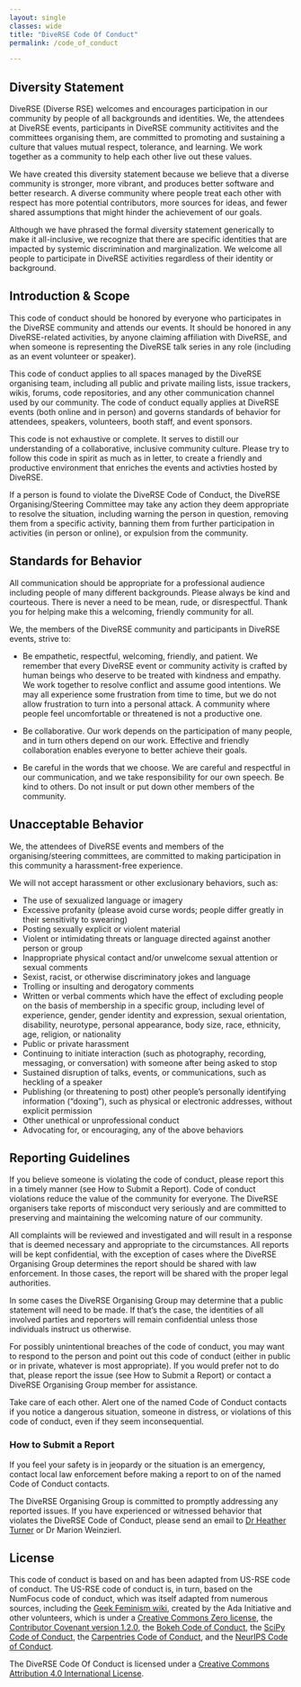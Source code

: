 ```yaml
---
layout: single
classes: wide
title: "DiveRSE Code Of Conduct"
permalink: /code_of_conduct

---
```

## Diversity Statement

DiveRSE (Diverse RSE) welcomes and encourages participation in our community by
people of all backgrounds and identities. We, the attendees at DiveRSE events,
participants in DiveRSE community actitivites and the committees organising
them, are committed to promoting and sustaining a culture that values mutual
respect, tolerance, and learning. We work together as a community to help each
other live out these values.

We have created this diversity statement because we believe that a diverse
community is stronger, more vibrant, and produces better software and better
research. A diverse community where people treat each other with respect has
more potential contributors, more sources for ideas, and fewer shared
assumptions that might hinder the achievement of our goals.

Although we have phrased the formal diversity statement generically to make it
all-inclusive, we recognize that there are specific identities that are
impacted by systemic discrimination and marginalization. We welcome all people
to participate in DiveRSE activities regardless of their identity or
background.

## Introduction & Scope

This code of conduct should be honored by everyone who participates in the
DiveRSE community and attends our events. It should be honored in any
DiveRSE-related activities, by anyone claiming affiliation with DiveRSE, and
when someone is representing the DiveRSE talk series in any role (including as
an event volunteer or speaker).

This code of conduct applies to all spaces managed by the DiveRSE organising
team, including all public and private mailing lists, issue trackers, wikis,
forums, code repositories, and any other communication channel used by our
community. The code of conduct equally applies at DiveRSE events (both online
and in person) and governs standards of behavior for attendees, speakers,
volunteers, booth staff, and event sponsors.

This code is not exhaustive or complete. It serves to distill our understanding
of a collaborative, inclusive community culture. Please try to follow this code
in spirit as much as in letter, to create a friendly and productive environment
that enriches the events and activties hosted by DiveRSE.

If a person is found to violate the DiveRSE Code of Conduct, the DiveRSE
Organising/Steering Committee may take any action they deem appropriate to
resolve the situation, including warning the person in question, removing them
from a specific activity, banning them from further participation in activities
(in person or online), or expulsion from the community.

## Standards for Behavior

All communication should be appropriate for a professional audience including
people of many different backgrounds. Please always be kind and courteous.
There is never a need to be mean, rude, or disrespectful. Thank you for helping
make this a welcoming, friendly community for all.

We, the members of the DiveRSE community and participants in DiveRSE events,
strive to:

* Be empathetic, respectful, welcoming, friendly, and patient. We remember that
  every DiveRSE event or community activity is crafted by human beings who
  deserve to be treated with kindness and empathy. We work together to resolve
  conflict and assume good intentions. We may all experience some frustration
  from time to time, but we do not allow frustration to turn into a personal
  attack. A community where people feel uncomfortable or threatened is not a
  productive one.

* Be collaborative. Our work depends on the participation of many people, and
  in turn others depend on our work. Effective and friendly collaboration
  enables everyone to better achieve their goals.  

* Be careful in the words that we choose. We are careful and respectful in our
  communication, and we take responsibility for our own speech. Be kind to
  others. Do not insult or put down other members of the community.


## Unacceptable Behavior

We, the attendees of DiveRSE events and members of the organising/steering
committees, are committed to making participation in this community a
harassment-free experience.

We will not accept harassment or other exclusionary behaviors, such as:

* The use of sexualized language or imagery  
* Excessive profanity (please avoid curse words; people differ greatly in their
  sensitivity to swearing)
* Posting sexually explicit or violent material
* Violent or intimidating threats or language directed against another person
  or group
* Inappropriate physical contact and/or unwelcome sexual attention or sexual
  comments
* Sexist, racist, or otherwise discriminatory jokes and language
* Trolling or insulting and derogatory comments
* Written or verbal comments which have the effect of excluding people on the
  basis of membership in a specific group, including level of experience,
  gender, gender identity and expression, sexual orientation, disability,
  neurotype, personal appearance, body size, race, ethnicity, age, religion, or
  nationality
* Public or private harassment
* Continuing to initiate interaction (such as photography, recording,
  messaging, or conversation) with someone after being asked to stop
* Sustained disruption of talks, events, or communications, such as heckling of
  a speaker
* Publishing (or threatening to post) other people’s personally identifying
  information (“doxing”), such as physical or electronic addresses, without
  explicit permission
* Other unethical or unprofessional conduct
* Advocating for, or encouraging, any of the above behaviors


## Reporting Guidelines

If you believe someone is violating the code of conduct, please report this in
a timely manner (see How to Submit a Report). Code of conduct violations reduce
the value of the community for everyone. The DiveRSE organisers take reports of
misconduct very seriously and are committed to preserving and maintaining the
welcoming nature of our community.

All complaints will be reviewed and investigated and will result in a response
that is deemed necessary and appropriate to the circumstances. All reports will
be kept confidential, with the exception of cases where the DiveRSE Organising
Group determines the report should be shared with law enforcement. In those
cases, the report will be shared with the proper legal authorities.

In some cases the DiveRSE Organising Group may determine that a public
statement will need to be made. If that’s the case, the identities of all
involved parties and reporters will remain confidential unless those
individuals instruct us otherwise.

For possibly unintentional breaches of the code of conduct, you may want to
respond to the person and point out this code of conduct (either in public or
in private, whatever is most appropriate). If you would prefer not to do that,
please report the issue (see How to Submit a Report) or contact a DiveRSE
Organising Group member for assistance.

Take care of each other. Alert one of the named Code of Conduct contacts if you
notice a dangerous situation, someone in distress, or violations of this code
of conduct, even if they seem inconsequential.

### How to Submit a Report
If you feel your safety is in jeopardy or the situation is an emergency,
contact local law enforcement before making a report to on of the named Code of
Conduct contacts.

The DiveRSE Organising Group is committed to promptly addressing any reported
issues. If you have experienced or witnessed behavior that violates the DiveRSE
Code of Conduct, please send an email to [Dr Heather
Turner](mailto:ht@heatherturner.net) or Dr Marion Weinzierl.


## License

This code of conduct is based on and has been adapted from US-RSE code of
conduct. The US-RSE code of conduct is, in turn, based on the NumFocus code of
conduct, which was itself adapted from numerous sources, including the [Geek
Feminism wiki], created by the Ada Initiative and other volunteers, which is
under a [Creative Commons Zero license], the [Contributor Covenant version
1.2.0], the [Bokeh Code of Conduct], the [SciPy Code of Conduct], the
[Carpentries Code of Conduct], and the [NeurIPS Code of Conduct].

The DiveRSE Code Of Conduct is licensed under a [Creative Commons Attribution 4.0 International License].

[Geek Feminism wiki]: https://geekfeminism.wikia.com/wiki/Conference_anti-harassment/Policy
[Creative Commons Zero license]: https://creativecommons.org/share-your-work/public-domain/cc0/
[Contributor Covenant version 1.2.0]: https://contributor-covenant.org/version/1/2/0/
[Bokeh Code of Conduct]: https://github.com/bokeh/bokeh/blob/master/CODE_OF_CONDUCT.md
[SciPy Code of Conduct]: https://github.com/jupyter/governance/blob/master/conduct/enforcement.md
[Carpentries Code of Conduct]: https://docs.carpentries.org/topic_folders/policies/code-of-conduct.html#enforcement-manual
[NeurIPS Code of Conduct]: https://nips.cc/public/CodeOfConduct
[Creative Commons Attribution 4.0 International License]: https://creativecommons.org/licenses/by/4.0/
